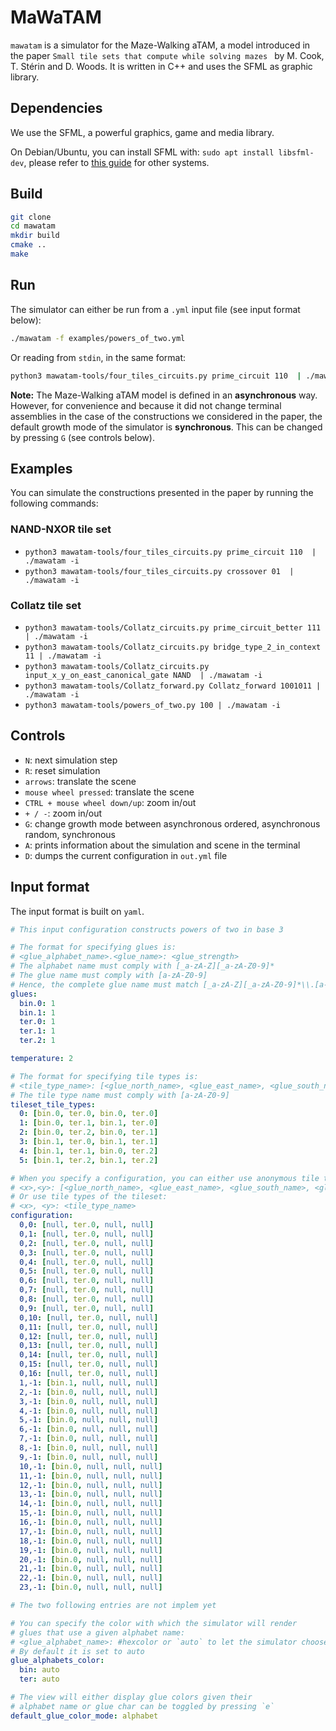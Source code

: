 # MaWaTAM

`mawatam` is a simulator for the Maze-Walking aTAM, a model introduced in the paper `Small tile sets that compute while solving mazes
` by M. Cook, T. Stérin and D. Woods. It is written in C++ and uses the SFML as graphic library.

## Dependencies

We use the SFML, a powerful graphics, game and media library.

On Debian/Ubuntu, you can install SFML with: `sudo apt install libsfml-dev`, please refer to [this guide](https://www.sfml-dev.org/tutorials/2.5/) for other systems.

## Build

```bash
git clone
cd mawatam
mkdir build
cmake ..
make
```

## Run

The simulator can either be run from a `.yml` input file (see input format below):

```bash
./mawatam -f examples/powers_of_two.yml
```

Or reading from `stdin`, in the same format:

```bash
python3 mawatam-tools/four_tiles_circuits.py prime_circuit 110  | ./mawatam -i
```

**Note:** The Maze-Walking aTAM model is defined in an **asynchronous** way. However, for convenience and because it did not change terminal assemblies in the case of the constructions we considered in the paper, the default growth mode of the simulator is **synchronous**. This can be changed by pressing `G` (see controls below).

## Examples

You can simulate the constructions presented in the paper by running the following commands:

### NAND-NXOR tile set

- `python3 mawatam-tools/four_tiles_circuits.py prime_circuit 110  | ./mawatam -i`
- `python3 mawatam-tools/four_tiles_circuits.py crossover 01  | ./mawatam -i`

### Collatz tile set

- `python3 mawatam-tools/Collatz_circuits.py prime_circuit_better 111  | ./mawatam -i`
- `python3 mawatam-tools/Collatz_circuits.py bridge_type_2_in_context 11 | ./mawatam -i`
- `python3 mawatam-tools/Collatz_circuits.py input_x_y_on_east_canonical_gate NAND  | ./mawatam -i`
- `python3 mawatam-tools/Collatz_forward.py Collatz_forward 1001011 | ./mawatam -i`
- `python3 mawatam-tools/powers_of_two.py 100 | ./mawatam -i`

## Controls

- `N`: next simulation step
- `R`: reset simulation
- `arrows`: translate the scene
- `mouse wheel pressed`: translate the scene
- `CTRL + mouse wheel down/up`: zoom in/out
- `+ / -`: zoom in/out
- `G`: change growth mode between asynchronous ordered, asynchronous random, synchronous
- `A`: prints information about the simulation and scene in the terminal
- `D`: dumps the current configuration in `out.yml` file


## Input format

The input format is built on `yaml`. 

```yaml
# This input configuration constructs powers of two in base 3

# The format for specifying glues is:
# <glue_alphabet_name>.<glue_name>: <glue_strength>
# The alphabet name must comply with [_a-zA-Z][_a-zA-Z0-9]*
# The glue name must comply with [a-zA-Z0-9]
# Hence, the complete glue name must match [_a-zA-Z][_a-zA-Z0-9]*\\.[a-zA-Z0-9]
glues:
  bin.0: 1
  bin.1: 1
  ter.0: 1
  ter.1: 1
  ter.2: 1

temperature: 2

# The format for specifying tile types is:
# <tile_type_name>: [<glue_north_name>, <glue_east_name>, <glue_south_name>, <glue_west_name>]
# The tile type name must comply with [a-zA-Z0-9]
tileset_tile_types:
  0: [bin.0, ter.0, bin.0, ter.0]
  1: [bin.0, ter.1, bin.1, ter.0]
  2: [bin.0, ter.2, bin.0, ter.1]
  3: [bin.1, ter.0, bin.1, ter.1]
  4: [bin.1, ter.1, bin.0, ter.2]
  5: [bin.1, ter.2, bin.1, ter.2]

# When you specify a configuration, you can either use anonymous tile types that wont be registered in the tileset:
# <x>,<y>: [<glue_north_name>, <glue_east_name>, <glue_south_name>, <glue_west_name>]
# Or use tile types of the tileset:
# <x>, <y>: <tile_type_name>
configuration:
  0,0: [null, ter.0, null, null]
  0,1: [null, ter.0, null, null]
  0,2: [null, ter.0, null, null]
  0,3: [null, ter.0, null, null]
  0,4: [null, ter.0, null, null]
  0,5: [null, ter.0, null, null]
  0,6: [null, ter.0, null, null]
  0,7: [null, ter.0, null, null]
  0,8: [null, ter.0, null, null]
  0,9: [null, ter.0, null, null]
  0,10: [null, ter.0, null, null]
  0,11: [null, ter.0, null, null]
  0,12: [null, ter.0, null, null]
  0,13: [null, ter.0, null, null]
  0,14: [null, ter.0, null, null]
  0,15: [null, ter.0, null, null]
  0,16: [null, ter.0, null, null]
  1,-1: [bin.1, null, null, null]
  2,-1: [bin.0, null, null, null]
  3,-1: [bin.0, null, null, null]
  4,-1: [bin.0, null, null, null]
  5,-1: [bin.0, null, null, null]
  6,-1: [bin.0, null, null, null]
  7,-1: [bin.0, null, null, null]
  8,-1: [bin.0, null, null, null]
  9,-1: [bin.0, null, null, null]
  10,-1: [bin.0, null, null, null]
  11,-1: [bin.0, null, null, null]
  12,-1: [bin.0, null, null, null]
  13,-1: [bin.0, null, null, null]
  14,-1: [bin.0, null, null, null]
  15,-1: [bin.0, null, null, null]
  16,-1: [bin.0, null, null, null]
  17,-1: [bin.0, null, null, null]
  18,-1: [bin.0, null, null, null]
  19,-1: [bin.0, null, null, null]
  20,-1: [bin.0, null, null, null]
  21,-1: [bin.0, null, null, null]
  22,-1: [bin.0, null, null, null]
  23,-1: [bin.0, null, null, null]

# The two following entries are not implem yet

# You can specify the color with which the simulator will render
# glues that use a given alphabet name:
# <glue_alphabet_name>: #hexcolor or `auto` to let the simulator choose
# By default it is set to auto
glue_alphabets_color:
  bin: auto
  ter: auto

# The view will either display glue colors given their
# alphabet name or glue char can be toggled by pressing `e`
default_glue_color_mode: alphabet
```
